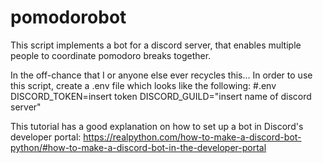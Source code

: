 # pomodorobot
This script implements a bot for a discord server, that enables multiple people to coordinate pomodoro breaks together.

In the off-chance that I or anyone else ever recycles this...
In order to use this script, create a .env file which looks like the following:
#.env
DISCORD_TOKEN=insert token
DISCORD_GUILD="insert name of discord server"

This tutorial has a good explanation on how to set up a bot in Discord's developer portal:
https://realpython.com/how-to-make-a-discord-bot-python/#how-to-make-a-discord-bot-in-the-developer-portal
